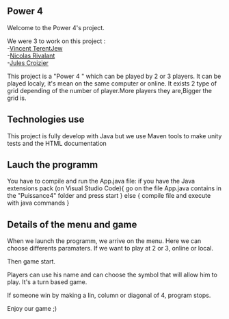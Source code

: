 ## Power 4

Welcome to the Power 4's project.

We were 3 to work on this project : <br>
-[Vincent TerentJew](https://github.com/VincentTjw)<br>
-[Nicolas Rivalant](https://github.com/NRIVALANT)<br>
-[Jules Croizier](https://github.com/roulios44)<br>

This project is a "Power 4 " which can be played by 2 or 3 players.
It can be played localy, it's mean on the same computer or online.
It exists 2 type of grid depending of the number of player.More players they are,Bigger the grid is.

## Technologies use

This project is fully develop with Java but we use Maven tools to make unity tests and the HTML documentation


## Lauch the programm
You have to compile and run the App.java file:
if you have the Java extensions pack (on Visual Studio Code){
    go on the file App.java contains in the "Puissance4" folder and press start
} else {
    compile file and execute with java commands
}

## Details of the menu and game

When we launch the programm, we arrive on the menu. Here we can choose differents paramaters.
If we want to play at 2 or 3, online or local.

Then game start.

Players can use his name and can choose the symbol that will allow him to play.
It's a turn based game.

If someone win by making a lin, column or diagonal of 4, program stops.

Enjoy our game ;)